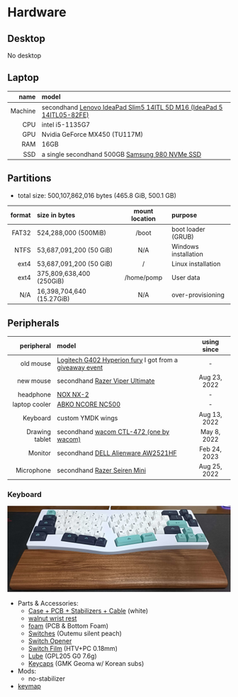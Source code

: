 # Hardware

## Desktop

No desktop

## Laptop

|    name | model                                                                                                                 |
| ------: | :-------------------------------------------------------------------------------------------------------------------- |
| Machine | secondhand [Lenovo IdeaPad Slim5 14ITL 5D M16 (IdeaPad 5 14ITL05-82FE)](https://prod.danawa.com/info/?pcode=12875984) |
|     CPU | intel i5-1135G7                                                                                                       |
|     GPU | Nvidia GeForce MX450 (TU117M)                                                                                         |
|     RAM | 16GB                                                                                                                  |
|     SSD | a single secondhand 500GB [Samsung 980 NVMe SSD](https://semiconductor.samsung.com/consumer-storage/internal-ssd/980) |

## Partitions

- total size: 500,107,862,016 bytes (465.8 GiB, 500.1 GB)

| format | size in bytes             | mount location | purpose              |
| -----: | :------------------------ | :------------: | :------------------- |
|  FAT32 | 524,288,000 (500MiB)      |     /boot      | boot loader (GRUB)   |
|   NTFS | 53,687,091,200 (50 GiB)   |      N/A       | Windows installation |
|   ext4 | 53,687,091,200 (50 GiB)   |       /        | Linux installation   |
|   ext4 | 375,809,638,400 (250GiB)  |   /home/pomp   | User data            |
|    N/A | 16,398,704,640 (15.27GiB) |      N/A       | over-provisioning    |

## Peripherals

|     peripheral | model                                                                                                                                                                                                        | using since  |
| -------------: | :----------------------------------------------------------------------------------------------------------------------------------------------------------------------------------------------------------- | :----------: |
|      old mouse | [Logitech G402 Hyperion fury](https://www.logitechg.com/en-eu/products/gaming-mice/g402-hyperion-fury-fps-gaming-mouse.html) I got from a [giveaway event](https://blog.naver.com/yjcomicsblog/221432692995) |      -       |
|      new mouse | secondhand [Razer Viper Ultimate](https://www.razer.com/gaming-mice/razer-viper-ultimate)                                                                                                                    | Aug 23, 2022 |
|      headphone | [NOX NX-2](https://www.e-nox.co.kr/theme/s007/index/product_view01.php?wr_id=16)                                                                                                                             |      -       |
|  laptop cooler | [ABKO NCORE NC500](http://ncore.co.kr/shop/product_item.php?ItId=2586312930)                                                                                                                                 |      -       |
|       Keyboard | custom YMDK wings                                                                                                                                                                                            | Aug 13, 2022 |
| Drawing tablet | secondhand [wacom CTL-472 (one by wacom)](https://www.wacom.com/en-us/products/pen-tablets/one-by-wacom)                                                                                                     | May 8, 2022  |
|        Monitor | secondhand [DELL Alienware AW2521HF](https://www.rtings.com/monitor/reviews/dell/alienware-aw2521hf)                                                                                                         | Feb 24, 2023 |
|     Microphone | secondhand [Razer Seiren Mini](https://www.razer.com/streaming-microphones/razer-seiren-mini)                                                                                                                | Aug 25, 2022 |

### Keyboard

![](../.github/img/kbd.png)

- Parts & Accessories:
  - [Case + PCB + Stabilizers + Cable](https://ko.aliexpress.com/item/1005003330613995.html) (white)
  - [walnut wrist rest](https://ko.aliexpress.com/item/1005003629440348.html)
  - [foam](https://ko.aliexpress.com/item/1005004451001013.html) (PCB & Bottom Foam)
  - [Switches](https://www.aliexpress.com/item/1005003891937604.html) (Outemu silent peach)
  - [Switch Opener](https://smartstore.naver.com/ownkeeb/products/6804912949)
  - [Switch Film](https://www.aliexpress.com/item/1005002885279946.html) (HTV+PC 0.18mm)
  - [Lube](https://www.aliexpress.com/item/1005002297786498.html) (GPL205 G0 7.6g)
  - [Keycaps](https://www.aliexpress.com/item/1005003834670594.html) (GMK Geoma w/ Korean subs)
- Mods:
  - no-stabilizer
- [keymap](files/wings_hotswap.json)

<!-- ### Microphone

OBS loopback -->
